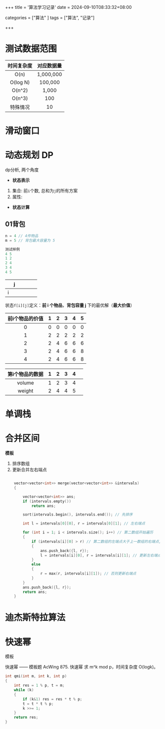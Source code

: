+++
title = '算法学习记录'
date = 2024-09-10T08:33:32+08:00

categories = ["算法" ] 
tags = ["算法", "记录"]

+++



# 测试数据范围



| 时间复杂度 | 对应数据量 |
| :--------: | :--------: |
|    O(n)    | 1,000,000  |
|  O(log N)  |  100,000   |
|   O(n^2)   |   1,000    |
|   O(n^3)   |    100     |
|  特殊情况  |     10     |





# 滑动窗口





# 动态规划 DP



dp分析, 两个角度

- **状态表示**

1. 集合: 前`i`个数, 总和为`j`的所有方案
2. 属性: 

- **状态计算**



## 01背包



```c
n = 4 // 4件物品
m = 5 // 背包最大容量为 5 
```

```c
测试样例
4 5
1 2
2 4
3 4
4 5
```



|      |  j   |      |      |      |      |
| :--: | :--: | ---- | ---- | ---- | ---- |
|  i   |      |      |      |      |      |


状态`f[i][j]`定义：**前 i 个物品**，**背包容量 j** 下的最优解（**最大价值**）                      

| 前i个物品的价值 |  1   |  2   |  3   |  4   |  5   |
| :-------------: | :--: | :--: | :--: | :--: | :--: |
|        0        |  0   |  0   |  0   |  0   |  0   |
|        1        |  2   |  2   |  2   |  2   |  2   |
|        2        |  2   |  4   |  6   |  6   |  6   |
|        3        |  2   |  4   |  6   |  6   |  8   |
|        4        |  2   |  4   |  6   |  6   |  8   |


| 第i个物品的数据 |  1   |  2   |  3   |  4   |      |
| :-------------: | :--: | :--: | :--: | :--: | :--: |
|     volume      |  1   |  2   |  3   |  4   |      |
|     weight      |  2   |  4   |  4   |  5   |      |





# 单调栈









# 合并区间

**模板**

1. 排序数组
2. 更新合并左右端点

```cpp

    vector<vector<int>> merge(vector<vector<int>> &intervals)
    {

        vector<vector<int>> ans;
        if (intervals.empty())
            return ans;

        sort(intervals.begin(), intervals.end()); // 先排序

        int l = intervals[0][0], r = intervals[0][1]; // 左右端点

        for (int i = 1; i < intervals.size(); i++) // 第二数组开始遍历
        {
            if (intervals[i][0] > r) // 第二数组的左端点大于上一数组的右端点, 则保存上一数组
            {
                ans.push_back({l, r});
                l = intervals[i][0], r = intervals[i][1]; // 更新左右端点
            }
            else
            {
                r = max(r, intervals[i][1]); // 否则更新右端点
            }
        }
        ans.push_back({l, r});
        return ans;
    }

```

# 迪杰斯特拉算法 









# 快速幂

模板

快速幂 —— 模板题 AcWing 875. 快速幂
求 m^k mod p，时间复杂度 O(logk)。

```c
int qmi(int m, int k, int p)
{
    int res = 1 % p, t = m;
    while (k)
    {
        if (k&1) res = res * t % p;
        t = t * t % p;
        k >>= 1;
    }
    return res;
}
```



